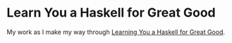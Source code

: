 # Learn You a Haskell for Great Good

My work as I make my way through [Learning You a Haskell for Great Good](http://learnyouahaskell.com/).
